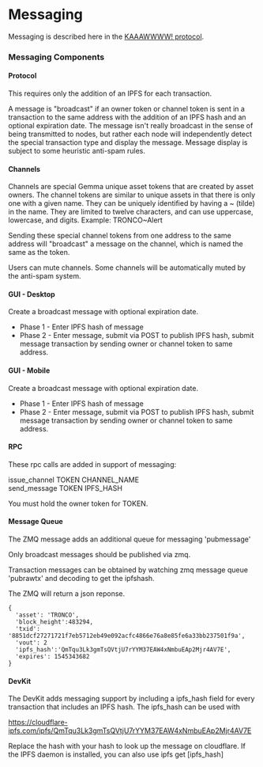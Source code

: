 # Messaging

Messaging is described here in the [KAAAWWWW! protocol](https://medium.com/@tronblack/gemmacoin-kaaawww-2f72077aece).

### Messaging Components
#### Protocol
This requires only the addition of an IPFS for each transaction.  

A message is "broadcast" if an owner token or channel token is sent in a transaction to the same address with the addition of an IPFS hash and an optional expiration date.  The message isn't really broadcast in the sense of being transmitted to nodes, but rather each node will independently detect the special transaction type and display the message.  Message display is subject to some heuristic anti-spam rules.

#### Channels
Channels are special Gemma unique asset tokens that are created by asset owners.  The channel tokens are similar to unique assets in that there is only one with a given name.  They can be uniquely identified by having a ~ (tilde) in the name.  They are limited to twelve characters, and can use uppercase, lowercase, and digits. Example: TRONCO~Alert

Sending these special channel tokens from one address to the same address will "broadcast" a message on the channel, which is named the same as the token.

Users can mute channels.  Some channels will be automatically muted by the anti-spam system.

#### GUI - Desktop

Create a broadcast message with optional expiration date.
* Phase 1 - Enter IPFS hash of message
* Phase 2 - Enter message, submit via POST to publish IPFS hash, submit message transaction by sending owner or channel token to same address.

#### GUI - Mobile

Create a broadcast message with optional expiration date.
* Phase 1 - Enter IPFS hash of message
* Phase 2 - Enter message, submit via POST to publish IPFS hash, submit message transaction by sending owner or channel token to same address.

#### RPC

These rpc calls are added in support of messaging:

issue_channel TOKEN CHANNEL_NAME  
send_message TOKEN IPFS_HASH

You must hold the owner token for TOKEN.


#### Message Queue

The ZMQ message adds an additional queue for messaging 'pubmessage'

Only broadcast messages should be published via zmq.

Transaction messages can be obtained by watching zmq message queue 'pubrawtx' and decoding to get the ipfshash.

The ZMQ will return a json reponse.
```
{
  'asset': 'TRONCO',
  'block_height':483294,
  'txid': '8851dcf27271721f7eb5712eb49e092acfc4866e76a8e85fe6a33bb237501f9a',
  'vout': 2
  'ipfs_hash':'QmTqu3Lk3gmTsQVtjU7rYYM37EAW4xNmbuEAp2Mjr4AV7E',
  'expires': 1545343682
}
```

#### DevKit

The DevKit adds messaging support by including a ipfs_hash field for every transaction that includes an IPFS hash.  The ipfs_hash can be used with 

https://cloudflare-ipfs.com/ipfs/QmTqu3Lk3gmTsQVtjU7rYYM37EAW4xNmbuEAp2Mjr4AV7E

Replace the hash with your hash to look up the message on cloudflare.
If the IPFS daemon is installed, you can also use ipfs get [ipfs_hash]








